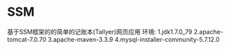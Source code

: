 # SSM
基于SSM框架的的简单的记账本(Tallyer)网页应用
 环境:
 	1.jdk1.7.0_79
 	2.apache-tomcat-7.0.70
 	3.apache-maven-3.3.9
 	4.mysql-installer-community-5.7.12.0
